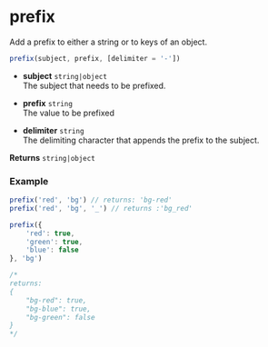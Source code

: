 
# prefix

Add a prefix to either a string or to keys of an object.

``` js
prefix(subject, prefix, [delimiter = '-'])
```

-   **subject** `string|object` \
    The subject that needs to be prefixed.

-   **prefix** `string` \
    The value to be prefixed
    
-   **delimiter** `string` \
    The delimiting character that appends the prefix to the subject.

**Returns** `string|object`

### Example

``` js
prefix('red', 'bg') // returns: 'bg-red'
prefix('red', 'bg', '_') // returns :'bg_red'

prefix({
    'red': true,
    'green': true,
    'blue': false
}, 'bg')

/*
returns:
{
    "bg-red": true,
    "bg-blue": true,
    "bg-green": false
}
*/
```